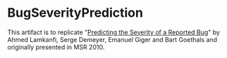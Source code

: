 # BugSeverityPrediction

This artifact is to replicate "[Predicting the Severity of a Reported Bug](doc/msr2010.pdf)" by Ahmed Lamkanfi, Serge Demeyer, Emanuel Giger and Bart Goethals and originally presented in MSR 2010.
